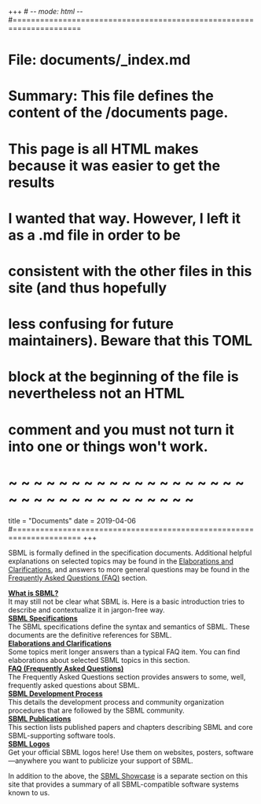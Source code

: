 +++ # -*- mode: html -*-
#=====================================================================
# File:    documents/_index.md
# Summary: This file defines the content of the /documents page.
#
# This page is all HTML makes because it was easier to get the results
# I wanted that way.  However, I left it as a .md file in order to be
# consistent with the other files in this site (and thus hopefully
# less confusing for future maintainers).  Beware that this TOML 
# block at the beginning of the file is nevertheless not an HTML 
# comment and you must not turn it into one or things won't work.
# ~ ~ ~ ~ ~ ~ ~ ~ ~ ~ ~ ~ ~ ~ ~ ~ ~ ~ ~ ~ ~ ~ ~ ~ ~ ~ ~ ~ ~ ~ ~ ~ ~ ~
title = "Documents"
date  = 2019-04-06
#=====================================================================
+++

SBML is formally defined in the specification documents. Additional helpful explanations on selected topics may be found in the <a href="elaborations">Elaborations and Clarifications</a>, and answers to more general questions may be found in the <a href="faq">Frequently Asked Questions (FAQ)</a> section.

<div class="row row-big-gutter align-items-center">
  <div class="col-3 text-center">
    <a href="what-is-sbml"><i class="fa-question fas fa-4x"></i></a>
  </div>
  <div class="col">
    <a href="what-is-sbml"><strong>What is SBML?</strong></a><br>
    It may still not be clear what SBML is. Here is a basic introduction tries to describe and contextualize it in jargon-free way.
  </div>
</div>
<div class="row row-big-gutter align-items-center">
  <div class="col-3 text-center">
    <a href="specificatons"><i class="fa-book fas fa-4x"></i></a>
  </div>
  <div class="col">
    <a href="specificatons"><strong>SBML Specifications</strong></a><br>
    The SBML specifications define the syntax and semantics of SBML. These documents are the definitive references for SBML.
  </div>
</div>
<div class="row row-big-gutter align-items-center">
  <div class="col-3 text-center">
    <a href="elaborations"><i class="fa-puzzle-piece far fa-4x"></i></a>
  </div>
  <div class="col">
    <a href="elaborations"><strong>Elaborations and Clarifications</strong></a><br>
    Some topics merit longer answers than a typical FAQ item. You can find elaborations about selected SBML topics in this section.
  </div>
</div>
<div class="row row-big-gutter align-items-center">
  <div class="col-3 text-center">
    <a href="faq"><i class="fa-info-circle far fa-4x"></i></a>
  </div>
  <div class="col">
    <a href="faq"><strong>FAQ (Frequently Asked Questions)</strong></a><br>
    The Frequently Asked Questions section provides answers to some, well, frequently asked questions about SBML.
  </div>
</div>
<div class="row row-big-gutter align-items-center">
  <div class="col-3 text-center">
    <a href="process"><i class="fa-balance-scale far fa-4x"></i></a>
  </div>
  <div class="col">
    <a href="process"><strong>SBML Development Process</strong></a><br>
    This details the development process and community organization procedures that are followed by the SBML community.
  </div>
</div>
<div class="row row-big-gutter align-items-center">
  <div class="col-3 text-center">
    <a href="publications"><i class="fa-copy far fa-4x"></i></a>
  </div>
  <div class="col">
    <a href="publications"><strong>SBML Publications</strong></a><br>
    This section lists published papers and chapters describing SBML and core SBML-supporting software tools.
  </div>
</div>
<div class="row row-big-gutter align-items-center">
  <div class="col-3 text-center">
    <a href="logos"><i class="fa-palette far fa-4x"></i></a>
  </div>
  <div class="col">
    <a href="logos"><strong>SBML Logos</strong></a><br>
    Get your official SBML logos here! Use them on websites, posters, software—anywhere you want to publicize your support of SBML.
  </div>
</div>

In addition to the above, the <a href="../showcase">SBML Showcase</a> is a separate section on this site that provides a summary of all SBML-compatible software systems known to us.
